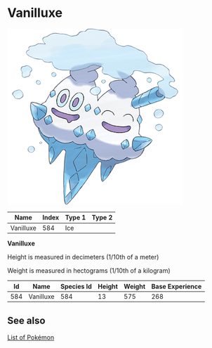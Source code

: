 # Vanilluxe


![Vanilluxe](images/584.png)

| **Name** | **Index** | **Type 1** | **Type 2** |
|----|----|----|----|
| Vanilluxe | 584 | Ice  |  |

**Vanilluxe** 


Height is measured in decimeters (1/10th of a meter)

Weight is measured in hectograms (1/10th of a kilogram)

| **Id** | **Name** | **Species Id** | **Height** | **Weight** | **Base Experience** |
|--------|----------|----------------|------------|------------|---------------------|
| 584 | Vanilluxe | 584 | 13 | 575 | 268 |


## See also

[List of Pokémon](../pokemon.md)
